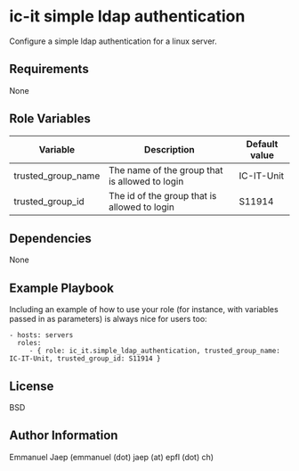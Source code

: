 # ic-it simple ldap authentication

Configure a simple ldap authentication for a linux server.

## Requirements

None

## Role Variables

| Variable           | Description                                    | Default value |
| ------------------ | ---------------------------------------------- | ------------- |
| trusted_group_name | The name of the group that is allowed to login | IC-IT-Unit    |
| trusted_group_id   | The id of the group that is allowed to login   | S11914        |

## Dependencies

None

## Example Playbook

Including an example of how to use your role (for instance, with variables passed in as parameters) is always nice for users too:

    - hosts: servers
      roles:
         - { role: ic_it.simple_ldap_authentication, trusted_group_name: IC-IT-Unit, trusted_group_id: S11914 }

## License

BSD

## Author Information

Emmanuel Jaep (emmanuel (dot) jaep (at) epfl (dot) ch)
